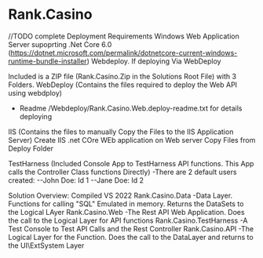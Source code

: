 # Rank.Casino
//TODO complete
Deployment Requirements
Windows Web Application Server supoprting .Net Core 6.0 (https://dotnet.microsoft.com/permalink/dotnetcore-current-windows-runtime-bundle-installer)
Webdeploy. If deploying Via WebDeploy

Included is a ZIP file (Rank.Casino.Zip in the Solutions Root File) with 3 Folders.
WebDeploy (Contains the files required to deploy the Web API using webdploy)
- Readme /Webdeploy/Rank.Casino.Web.deploy-readme.txt for details deploying

IIS (Contains the files to manually Copy the Files to the IIS Application Server)
Create IIS .net COre WEb application on Web server
Copy Files from Deploy Folder

TestHarness (Included Console App to TestHarness API functions. This App calls the Controller Class functions Directly)
-There are 2 default users created:
--John Doe: Id 1
--Jane Doe: Id 2

Solution Overview: Compiled VS 2022
Rank.Casino.Data
-Data Layer. Functions for calling "SQL" Emulated in memory. Returns the DataSets to the Logical LAyer
Rank.Casino.Web
-The Rest API Web Application. Does the call to the Logical Layer for API functions
Rank.Casino.TestHarness
-A Test Console to Test API Calls and the Rest Controller
Rank.Casino.API
-The Logical Layer for the Function. Does the call to the DataLayer and returns to the UI\ExtSystem Layer